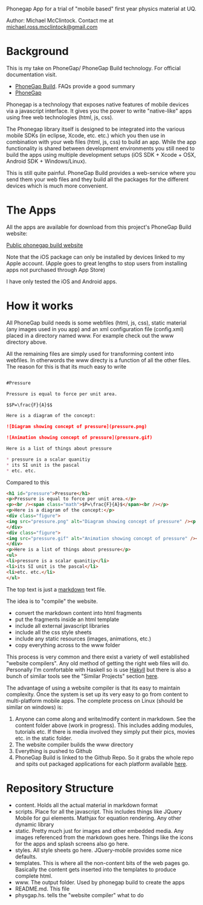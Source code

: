 Phonegap App for a trial of "mobile based" first year physics material
at UQ.

Author: Michael McClintock. Contact me at michael.ross.mcclintock@gmail.com

# Background

This is my take on PhoneGap/ PhoneGap Build technology. For official
documentation visit.

* [PhoneGap Build](https://build.phonegap.com/docs). FAQs provide a good summary
* [PhoneGap](http://phonegap.com/about)

Phonegap is a technology that exposes native features of mobile
devices via a javascript interface. It gives you the power to write
"native-like" apps using free web technologies (html, js, css).

The Phonegap library itself is designed to be integrated into the
various mobile SDKs (in eclipse, Xcode, etc. etc.) which you then use
in combination with your web files (html, js, css) to build an app.
While the app functionality is shared between development environments
you still need to build the apps using multiple development setups
(iOS SDK + Xcode + OSX, Android SDK + Windows/Linux). 

This is still quite painful. PhoneGap Build provides a web-service
where you send them your web files and they build all the packages for
the different devices which is much more convenient.

# The Apps

All the apps are available for download from this project's PhoneGap
Build website:

[Public phonegap build website](https://build.phonegap.com/apps/195010/share)

Note that the iOS package can only be installed by devices linked to my
Apple account. (Apple goes to great lengths to stop users from
installing apps not purchased through App Store)

I have only tested the iOS and Android apps.


# How it works

All PhoneGap build needs is some webfiles (html, js, css), static
material (any images used in you app) and an xml configuration file
(config.xml) placed in a directory named www. For example check out
the www directory above.

All the remaining files are simply used for transforming content into
webfiles. In otherwords the www directy is a function of all the other
files. The reason for this is that its much easy to write

```markdown

#Pressure

Pressure is equal to force per unit area.

$$P=\frac{F}{A}$$

Here is a diagram of the concept:

![Diagram showing concept of pressure](pressure.png)

![Animation showing concept of pressure](pressure.gif)

Here is a list of things about pressure

* pressure is a scalar quanitiy
* its SI unit is the pascal
* etc. etc.
```

Compared to this

```html
<h1 id="pressure">Pressure</h1>
<p>Pressure is equal to force per unit area.</p>
<p><br /><span class="math">$P=\frac{F}{A}$</span><br /></p>
<p>Here is a diagram of the concept:</p>
<div class="figure">
<img src="pressure.png" alt="Diagram showing concept of pressure" /><p class="caption">Diagram showing concept of pressure</p>
</div>
<div class="figure">
<img src="pressure.gif" alt="Animation showing concept of pressure" /><p class="caption">Animation showing concept of pressure</p>
</div>
<p>Here is a list of things about pressure</p>
<ul>
<li>pressure is a scalar quanitiy</li>
<li>its SI unit is the pascal</li>
<li>etc. etc.</li>
</ul>
```

The top text is just a
[markdown](http://daringfireball.net/projects/markdown/basics) text
file.

The idea is to "compile" the website.

* convert the markdown content into html fragments
* put the fragments inside an html template
* include all external javascript libraries
* include all the css style sheets
* include any static resources (images, animations, etc.)
* copy everything across to the www folder

This process is very common and there exist a variety of well
established "website compilers". Any old method of getting the right
web files will do. Personally I'm comfortable with Haskell so is use
[Hakyll](http://jaspervdj.be/hakyll) but there is also a bunch of
similar tools see the "Similar Projects" section
[here](http://nanoc.stoneship.org/). 

The advantage of using a website compiler is that its easy to maintain
complexity. Once the system is set up its very easy to go from content
to multi-platform mobile apps. The complete process on Linux (should
be similar on windows) is:

1. Anyone can come along and write/modify content in markdown. See the
   content folder above (work in progress). This includes adding
   modules, tutorials etc. If there is media involved they simply put
   their pics, movies etc. in the static folder.
2. The website compiler builds the www directory
3. Everything is pushed to Github
4. PhoneGap Build is linked to the Github Repo. So it grabs the whole
   repo and spits out packaged applications for each platform
   available [here](https://build.phonegap.com/apps/195010/share).

# Repository Structure

* content. Holds all the actual material in markdown format
* scripts. Place for all the javascript. This includes things like
  JQuery Mobile for gui elements. Mathjax for equation rendering. Any
  other dynamic library
* static. Pretty much just for images and other embedded media. Any
  images referenced from the markdown goes here. Things like the icons
  for the apps and splash screens also go here.
* styles. All style sheets go here. JQuery-mobile provides some nice
  defaults.
* templates. This is where all the non-content bits of the web pages
  go. Basically the content gets inserted into the templates to
  produce complete html.
* www. The output folder. Used by phonegap build to create the apps
* README.md. This file
* physgap.hs. tells the "website compiler" what to do

